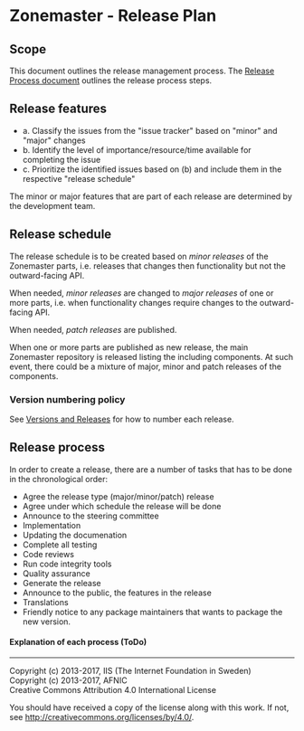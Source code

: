 # Zonemaster - Release Plan

## Scope
This document outlines the release management process. The 
[Release Process document](
https://github.com/dotse/zonemaster/blob/master/docs/internal-documentation/maintenance/ReleaseProcess.md) outlines the
release process steps.

## Release features
* a. Classify the issues from the "issue tracker" based on "minor" and
"major" changes 
* b. Identify the level of importance/resource/time available for
completing the issue
* c. Prioritize the identified issues based on (b) and include them in
the respective "release schedule" 

The minor or major features that are part of each release are determined by the development team.

## Release schedule
The release schedule is to be created based on _minor releases_ of the Zonemaster parts, i.e. releases that changes then functionality but not the outward-facing API.

When needed, _minor releases_ are changed to _major releases_ of one or more parts, i.e. when functionality changes require changes to the outward-facing API.

When needed, _patch releases_ are published.

When one or more parts are published as new release, the main Zonemaster repository is released listing the including components. At such event, there could be a mixture of major, minor and patch releases of the components.

### Version numbering policy
See [Versions and Releases](https://github.com/dotse/zonemaster/blob/master/docs/design/Versions%20and%20Releases.md) for how to number each release.

## Release process

In order to create a release, there are a number of tasks that has to be done in the chronological order:
* Agree the release type (major/minor/patch) release
* Agree under which schedule the release will be done
* Announce to the steering committee
* Implementation
* Updating the documenation
* Complete all testing
* Code reviews
* Run code integrity tools
* Quality assurance
* Generate the release  
* Announce to the public, the features in the release
* Translations
* Friendly notice to any package maintainers that wants to package the  new version.

#### Explanation of each process (ToDo)

-------

Copyright (c) 2013-2017, IIS (The Internet Foundation in Sweden)  
Copyright (c) 2013-2017, AFNIC  
Creative Commons Attribution 4.0 International License

You should have received a copy of the license along with this
work.  If not, see <http://creativecommons.org/licenses/by/4.0/>.
